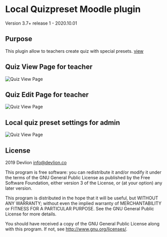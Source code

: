 # Local Quizpreset Moodle plugin #

Version 3.7+ release 1 - 2020.10.01

Purpose
-------

This plugin allow to teachers create quiz with special presets.
[view](https://devlion.co/contact/)


Quiz View Page for teacher
-------

![Quiz View Page](https://blog.devlion.co/wp-content/uploads/image-27.png) 

Quiz Edit Page for teacher
-------

![Quiz View Page](https://blog.devlion.co/wp-content/uploads/image-28.png) 

Local quiz preset settings for admin
-------

![Quiz View Page](https://blog.devlion.co/wp-content/uploads/image-26.png) 

## License ##

2019 Devlion <info@devlion.co>

This program is free software: you can redistribute it and/or modify it under
the terms of the GNU General Public License as published by the Free Software
Foundation, either version 3 of the License, or (at your option) any later
version.

This program is distributed in the hope that it will be useful, but WITHOUT ANY
WARRANTY; without even the implied warranty of MERCHANTABILITY or FITNESS FOR A
PARTICULAR PURPOSE.  See the GNU General Public License for more details.

You should have received a copy of the GNU General Public License along with
this program.  If not, see <http://www.gnu.org/licenses/>.
